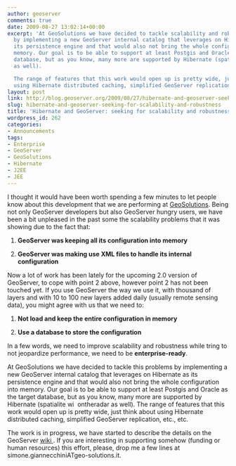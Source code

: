 ```yaml
---
author: geoserver
comments: true
date: 2009-08-27 13:02:14+00:00
excerpt: 'At GeoSolutions we have decided to tackle scalability and robustness problems
  by implementing a new GeoServer internal catalog that leverages on Hibernate as
  its persistence engine and that would also not bring the whole configuration into
  memory. Our goal is to be able to support at least Postgis and Oracle as the target
  database, but as you know, many more are supported by Hibernate (spatialite wi  ontheradar
  as well).

  The range of features that this work would open up is pretty wide, just think about
  using Hibernate distributed caching, simplified GeoServer replication, etc., etc.'
layout: post
link: http://blog.geoserver.org/2009/08/27/hibernate-and-geoserver-seeking-for-scalability-and-robustness/
slug: hibernate-and-geoserver-seeking-for-scalability-and-robustness
title: 'Hibernate and GeoServer: seeking for scalability and robustness'
wordpress_id: 262
categories:
- Announcements
tags:
- Enterprise
- GeoServer
- GeoSolutions
- Hibernate
- J2EE
- JEE
---
```


I thought it would have been worth spending a few minutes to let people know about this development that we are performing at [GeoSolutions](http://www.geo-solutions.it).
Being not only GeoServer developers but also GeoServer hungry users, we have been a bit unpleased in the past some the scalability problems that it was showing due to the fact that:



	
  1. **GeoServer was keeping all its configuration into memory**

	
  2. **GeoServer was making use XML files to handle its internal configuration**


Now a lot of work has been lately for the upcoming 2.0 version of GeoServer, to cope with point 2 above, however point 2 has not been touched yet.
If you use GeoServer the way we use it, with thousand of layers and with 10 to 100 new layers added daily (usually remote sensing data), you might agree with us that we need to:

	
  1. **Not load and keep the entire configuration in memory**

	
  2. **Use a database to store the configuration**


In a few words, we need to improve scalability and robustness while tring to not jeopardize performance, we need to be **enterprise-ready**.

At GeoSolutions we have decided to tackle this problems by implementing a new GeoServer internal catalog that leverages on Hibernate as its persistence engine and that would also not bring the whole configuration into memory. Our goal is to be able to support at least Postgis and Oracle as the target database, but as you know, many more are supported by Hibernate (spatialite wi  ontheradar as well).
The range of features that this work would open up is pretty wide, just think about using Hibernate distributed caching, simplified GeoServer replication, etc., etc.

The work is in progress, we have started to describe the details on the GeoServer [wiki ](http://geoserver.org/display/GEOS/Hibernate+based+catalog).
If you are interesting in supporting somehow (funding or human resources) this effort, please, drop me a few lines at simone.giannecchiniATgeo-solutions.it.
